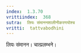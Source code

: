 ```yaml
---
index:  1.3.70
vrittiindex:  368
sutra:  लियः संमाननशालीनीकरणयोश्च
vritti:  tattvabodhini 
---
```


लियः संमानन। चात्प्रलम्भने।

